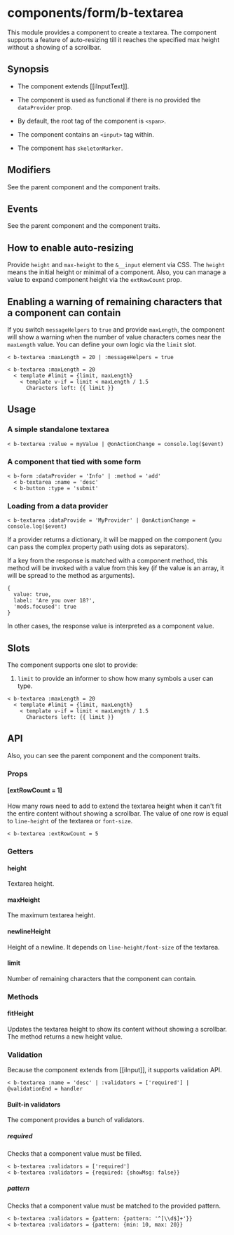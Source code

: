 # components/form/b-textarea

This module provides a component to create a textarea.
The component supports a feature of auto-resizing till it reaches the specified max height without a showing of a scrollbar.

## Synopsis

* The component extends [[iInputText]].

* The component is used as functional if there is no provided the `dataProvider` prop.

* By default, the root tag of the component is `<span>`.

* The component contains an `<input>` tag within.

* The component has `skeletonMarker`.

## Modifiers

See the parent component and the component traits.

## Events

See the parent component and the component traits.

## How to enable auto-resizing

Provide `height` and `max-height` to the  `&__input` element via CSS.
The `height` means the initial height or minimal of a component.
Also, you can manage a value to expand component height via the `extRowCount` prop.

## Enabling a warning of remaining characters that a component can contain

If you switch `messageHelpers` to `true` and provide `maxLength`,
the component will show a warning when the number of value characters comes near the `maxLength` value.
You can define your own logic via the `limit` slot.

```
< b-textarea :maxLength = 20 | :messageHelpers = true

< b-textarea :maxLength = 20
  < template #limit = {limit, maxLength}
    < template v-if = limit < maxLength / 1.5
      Characters left: {{ limit }}
```

## Usage

### A simple standalone textarea

```
< b-textarea :value = myValue | @onActionChange = console.log($event)
```

### A component that tied with some form

```
< b-form :dataProvider = 'Info' | :method = 'add'
  < b-textarea :name = 'desc'
  < b-button :type = 'submit'
```

### Loading from a data provider

```
< b-textarea :dataProvide = 'MyProvider' | @onActionChange = console.log($event)
```

If a provider returns a dictionary, it will be mapped on the component
(you can pass the complex property path using dots as separators).

If a key from the response is matched with a component method, this method will be invoked with a value from this key
(if the value is an array, it will be spread to the method as arguments).

```
{
  value: true,
  label: 'Are you over 18?',
  'mods.focused': true
}
```

In other cases, the response value is interpreted as a component value.

## Slots

The component supports one slot to provide:

1. `limit` to provide an informer to show how many symbols a user can type.

```
< b-textarea :maxLength = 20
  < template #limit = {limit, maxLength}
    < template v-if = limit < maxLength / 1.5
      Characters left: {{ limit }}
```

## API

Also, you can see the parent component and the component traits.

### Props

#### [extRowCount = 1]

How many rows need to add to extend the textarea height when it can't fit the entire content without showing a scrollbar.
The value of one row is equal to `line-height` of the textarea or `font-size`.

```
< b-textarea :extRowCount = 5
```

### Getters

#### height

Textarea height.

#### maxHeight

The maximum textarea height.

#### newlineHeight

Height of a newline.
It depends on `line-height/font-size` of the textarea.

#### limit

Number of remaining characters that the component can contain.

### Methods

#### fitHeight

Updates the textarea height to show its content without showing a scrollbar.
The method returns a new height value.

### Validation

Because the component extends from [[iInput]], it supports validation API.

```
< b-textarea :name = 'desc' | :validators = ['required'] | @validationEnd = handler
```

#### Built-in validators

The component provides a bunch of validators.

##### required

Checks that a component value must be filled.

```
< b-textarea :validators = ['required']
< b-textarea :validators = {required: {showMsg: false}}
```

##### pattern

Checks that a component value must be matched to the provided pattern.

```
< b-textarea :validators = {pattern: {pattern: '^[\\d$]+'}}
< b-textarea :validators = {pattern: {min: 10, max: 20}}
```
